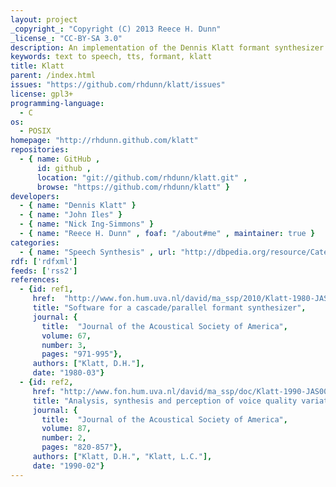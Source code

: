 ```yaml
---
layout: project
_copyright_: "Copyright (C) 2013 Reece H. Dunn"
_license_: "CC-BY-SA 3.0"
description: An implementation of the Dennis Klatt formant synthesizer.
keywords: text to speech, tts, formant, klatt
title: Klatt
parent: /index.html
issues: "https://github.com/rhdunn/klatt/issues"
license: gpl3+
programming-language:
  - C
os:
  - POSIX
homepage: "http://rhdunn.github.com/klatt"
repositories:
  - { name: GitHub ,
      id: github ,
      location: "git://github.com/rhdunn/klatt.git" ,
      browse: "https://github.com/rhdunn/klatt" }
developers:
  - { name: "Dennis Klatt" }
  - { name: "John Iles" }
  - { name: "Nick Ing-Simmons" }
  - { name: "Reece H. Dunn" , foaf: "/about#me" , maintainer: true }
categories:
  - { name: "Speech Synthesis" , url: "http://dbpedia.org/resource/Category:Speech_synthesis" }
rdf: ['rdfxml']
feeds: ['rss2']
references:
  - {id: ref1,
     href:  "http://www.fon.hum.uva.nl/david/ma_ssp/2010/Klatt-1980-JAS000971.pdf",
     title: "Software for a cascade/parallel formant synthesizer",
     journal: {
       title:  "Journal of the Acoustical Society of America",
       volume: 67,
       number: 3,
       pages: "971-995"},
     authors: ["Klatt, D.H."],
     date: "1980-03"}
  - {id: ref2,
     href: "http://www.fon.hum.uva.nl/david/ma_ssp/doc/Klatt-1990-JAS000820.pdf",
     title: "Analysis, synthesis and perception of voice quality variations among female and male talkers",
     journal: {
       title:  "Journal of the Acoustical Society of America",
       volume: 87,
       number: 2,
       pages: "820-857"},
     authors: ["Klatt, D.H.", "Klatt, L.C."],
     date: "1990-02"}
---
```


